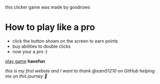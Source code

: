 this clicker game was made by goodrows

# How to play like a pro
- click the button shown on the screen to earn points
- buy abilities to double clicks
- now your a pro :)

[play game](https://goodrows.github.io/click-click-simulator/play)
**havefun**

*this is my first webste and I want to thank @sam51210 on GitHub helping me on this journey 💖*
